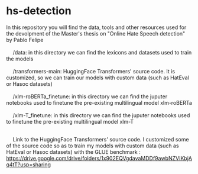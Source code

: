 # hs-detection
In this repository you will find the data, tools and other resources used for the devolpment of the Master's thesis on "Online Hate Speech detection" by Pablo Felipe <br /><br />
  &emsp; /data: in this directory we can find the lexicons and datasets used to train the models <br /><br />
  &emsp; /transformers-main: HuggingFace Transformers' source code. It is customized, so we can train our models with custom data (such as HatEval or Hasoc datasets)<br /><br />
  &emsp; /xlm-roBERTa_finetune: in this directory we can find the juputer notebooks used to finetune the pre-existing multilingual model xlm-roBERTa <br /><br />
  &emsp; /xlm-T_finetune: in this directory we can find the juputer notebooks used to finetune the pre-existing multilingual model xlm-T <br /><br />


&emsp; Link to the HuggingFace Transformers' source code. I customized some of the source code so as to train my models with custom data (such as HatEval or Hasoc datasets) with the GLUE benchmark : https://drive.google.com/drive/folders/1x902EQVgdavaMDDf9awbNZVIKbjAq4tT?usp=sharing  <br /><br />
